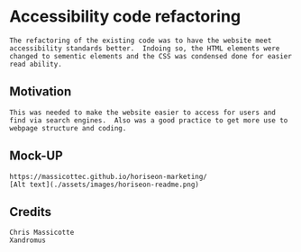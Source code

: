 # Accessibility code refactoring

    The refactoring of the existing code was to have the website meet accessibility standards better.  Indoing so, the HTML elements were changed to sementic elements and the CSS was condensed done for easier read ability.

## Motivation

    This was needed to make the website easier to access for users and find via search engines.  Also was a good practice to get more use to webpage structure and coding.

## Mock-UP

    https://massicottec.github.io/horiseon-marketing/
    [Alt text](./assets/images/horiseon-readme.png)
  
## Credits

    Chris Massicotte
    Xandromus
